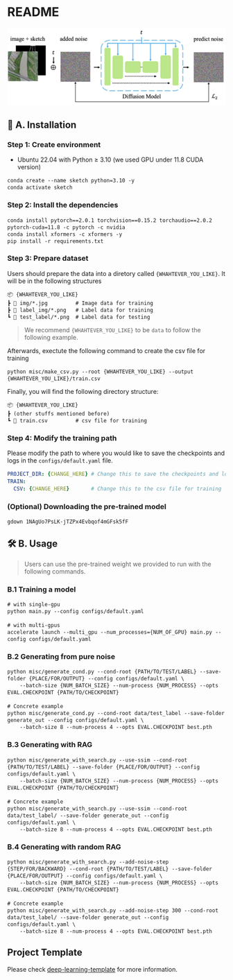 # README

![cover](assets/sketch.png)

## 🔧 A. Installation

### Step 1: Create environment

* Ubuntu 22.04 with Python ≥ 3.10 (we used GPU under 11.8 CUDA version)

```shell
conda create --name sketch python=3.10 -y
conda activate sketch
```

### Step 2: Install the dependencies

```shell
conda install pytorch==2.0.1 torchvision==0.15.2 torchaudio==2.0.2 pytorch-cuda=11.8 -c pytorch -c nvidia
conda install xformers -c xformers -y
pip install -r requirements.txt
```

### Step 3: Prepare dataset

Users should prepare the data into a diretory called `{WHAHTEVER_YOU_LIKE}`. It will be in the following structures

```shell
📦 {WHAHTEVER_YOU_LIKE}
┣ 📂 img/*.jpg         # Image data for training
┣ 📂 label_img/*.png   # Label data for training
┗ 📂 test_label/*.png  # Label data for testing
```

> We recommend `{WHAHTEVER_YOU_LIKE}` to be `data` to follow the following example.

Afterwards, exectute the following command to create the csv file for training

```shell
python misc/make_csv.py --root {WHAHTEVER_YOU_LIKE} --output {WHAHTEVER_YOU_LIKE}/train.csv
```

Finally, you will find the following directory structure:

```shell
📦 {WHAHTEVER_YOU_LIKE}
┣ (other stuffs mentioned before)
┗ 📜 train.csv         # csv file for training
```

### Step 4: Modify the training path

Please modify the path to where you would like to save the checkpoints and logs in the `configs/default.yaml` file.

```yaml
PROJECT_DIR: {CHANGE_HERE} # Change this to save the checkpoints and log
TRAIN:
  CSV: {CHANGE_HERE}       # Change this to the csv file for training
```

### (Optional) Downloading the pre-trained model

```shell
gdown 1NAgUo7PsLK-jTZPx4Evbqof4mGFsk5fF
```

## 🛠️  B. Usage

> Users can use the pre-trained weight we provided to run with the following commands.

### B.1 Training a model

```shell
# with single-gpu
python main.py --config configs/default.yaml

# with multi-gpus
accelerate launch --multi_gpu --num_processes={NUM_OF_GPU} main.py --config configs/default.yaml
```

### B.2 Generating from pure noise

```shell
python misc/generate_cond.py --cond-root {PATH/TO/TEST/LABEL} --save-folder {PLACE/FOR/OUTPUT} --config configs/default.yaml \
    --batch-size {NUM_BATCH_SIZE} --num-process {NUM_PROCESS} --opts EVAL.CHECKPOINT {PATH/TO/CHECKPOINT}

# Concrete example
python misc/generate_cond.py --cond-root data/test_label --save-folder generate_out --config configs/default.yaml \
    --batch-size 8 --num-process 4 --opts EVAL.CHECKPOINT best.pth
```

### B.3 Generating with RAG

```shell
python misc/generate_with_search.py --use-ssim --cond-root {PATH/TO/TEST/LABEL} --save-folder {PLACE/FOR/OUTPUT} --config configs/default.yaml \
    --batch-size {NUM_BATCH_SIZE} --num-process {NUM_PROCESS} --opts EVAL.CHECKPOINT {PATH/TO/CHECKPOINT}

# Concrete example
python misc/generate_with_search.py --use-ssim --cond-root data/test_label/ --save-folder generate_out --config configs/default.yaml \
    --batch-size 8 --num-process 4 --opts EVAL.CHECKPOINT best.pth
```

### B.4 Generating with random RAG

```shell
python misc/generate_with_search.py --add-noise-step {STEP/FOR/BACKWARD} --cond-root {PATH/TO/TEST/LABEL} --save-folder {PLACE/FOR/OUTPUT} --config configs/default.yaml \
    --batch-size {NUM_BATCH_SIZE} --num-process {NUM_PROCESS} --opts EVAL.CHECKPOINT {PATH/TO/CHECKPOINT}

# Concrete example
python misc/generate_with_search.py --add-noise-step 300 --cond-root data/test_label/ --save-folder generate_out --config configs/default.yaml \
    --batch-size 8 --num-process 4 --opts EVAL.CHECKPOINT best.pth
```

## Project Template

Please check [deep-learning-template](https://github.com/Justin900429/deep-learning-template) for more information.
